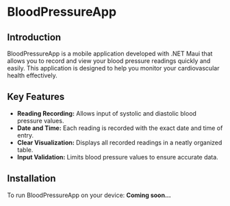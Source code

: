 # BloodPressureApp

## Introduction
BloodPressureApp is a mobile application developed with .NET Maui that allows you to record and view your blood pressure readings quickly and easily. This application is designed to help you monitor your cardiovascular health effectively.

## Key Features
- **Reading Recording:** Allows input of systolic and diastolic blood pressure values.
- **Date and Time:** Each reading is recorded with the exact date and time of entry.
- **Clear Visualization:** Displays all recorded readings in a neatly organized table.
- **Input Validation:** Limits blood pressure values to ensure accurate data.

## Installation
To run BloodPressureApp on your device: **Coming soon...**

